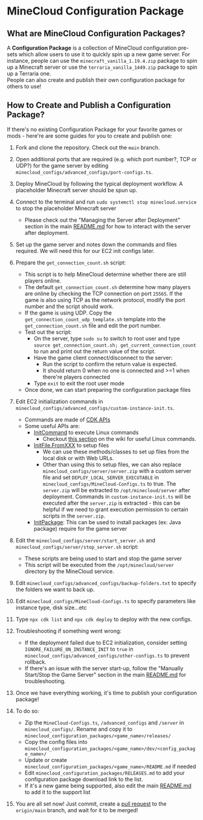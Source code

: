 # MineCloud Configuration Package

## What are MineCloud Configuration Packages?
A **Configuration Package** is a collection of MineCloud configuration pre-sets which allow users to use it to quickly spin up a new game server. For instance, people can use the `minecraft_vanilla_1.19.4.zip` package to spin up a Minecraft server or use the `terraria_vanilla_1449.zip` package to spin up a Terraria one.   
People can also create and publish their own configuration package for others to use!

## How to Create and Publish a Configuration Package?

If there's no existing Configuration Package for your favorite games or mods - here're are some guides for you to create and publish one:

1. Fork and clone the repository. Check out the `main` branch.
2. Open additional ports that are required (e.g. which port number?, TCP or UDP?) for the game server by editing `minecloud_configs/advanced_configs/port-configs.ts`.  
3. Deploy MineCloud by following the typical deployment workflow. A placeholder Minecraft server should be spun up.
4. Connect to the terminal and run `sudo systemctl stop minecloud.service` to stop the placeholder Minecraft server
    - Please check out the "Managing the Server after Deployment" section in the main [README.md](../README.md#managing-the-server-after-deployment) for how to interact with the server after deployment.  
5. Set up the game server and notes down the commands and files required. We will need this for our EC2 init configs later.
6. Prepare the `get_connection_count.sh` script:  
    - This script is to help MineCloud determine whether there are still players online.  
    - The default `get_connection_count.sh` determine how many players are online by checking the TCP connection on port `25565`. If the game is also using TCP as the network protocol, modify the port number and the script should work.
    - If the game is using UDP. Copy the `get_connection_count_udp_template.sh` template into the `get_connection_count.sh` file and edit the port number.  
    - Test out the script:  
      - On the server, type `sudo su` to switch to root user and type `source get_connection_count.sh; get_current_connection_count` to run and print out the return value of the script.  
      - Have the game client connect/disconnect to the server:  
        - Run the script to confirm the return value is expected.
        - It should return 0 when no one is connected and >=1 when there're players connected
      - Type `exit` to exit the root user mode
    - Once done, we can start preparing the configuration package files
7. Edit EC2 initialization commands in `minecloud_configs/advanced_configs/custom-instance-init.ts`.  
   - Commands are made of [CDK APIs](https://docs.aws.amazon.com/cdk/api/v2/)
   - Some useful APIs are:  
     - [InitCommand](https://docs.aws.amazon.com/cdk/api/v2/docs/aws-cdk-lib.aws_ec2.InitCommand.html) to execute Linux commands
       - Checkout [this section](https://github.com/VeriorPies/MineCloud/wiki/FAQs-&-Troubleshooting#useful-linux-commands) on the wiki for useful Linux commands.
     - [InitFile.FromXXX](https://docs.aws.amazon.com/cdk/api/v2/docs/aws-cdk-lib.aws_ec2.InitFile.html) to setup files
        - We can use these methods/classes to set up files from the local disk or with Web URLs.
        - Other than using this to setup files, we can also replace `minecloud_configs/server/server.zip` with a custom server file and set `DEPLOY_LOCAL_SERVER_EXECUTABLE` in `minecloud_configs/MineCloud-Configs.ts` to true. The `server.zip` will be extracted to `/opt/minecloud/server` after deployment. Commands in `custom-instance-init.ts` will be executed after the `server.zip` is extracted - this can be helpful if we need to grant execution permission to certain scripts in the `server.zip`.
     - [InitPackage](https://docs.aws.amazon.com/cdk/api/v2/docs/aws-cdk-lib.aws_ec2.InitPackage.html): This can be used to install packages (ex: Java package) require for the game server
8. Edit the `minecloud_configs/server/start_server.sh` and `minecloud_configs/server/stop_server.sh` script: 
   - These scripts are being used to start and stop the game server  
   - This script will be executed from the `/opt/minecloud/server` directory by the MineCloud service.
9. Edit `minecloud_configs/advanced_configs/backup-folders.txt` to specify the folders we want to back up.
10. Edit `minecloud_configs/MineCloud-Configs.ts` to specify parameters like instance type, disk size...etc
11. Type `npx cdk list` and `npx cdk deploy` to deploy with the new configs.
12. Troubleshooting if something went wrong:  
    - If the deployment failed due to EC2 initialization, consider setting `IGNORE_FAILURE_ON_INSTANCE_INIT` to `true` in `minecloud_configs/advanced_configs/other-configs.ts` to prevent rollback. 
    - If there's an issue with the server start-up, follow the "Manually Start/Stop the Game Server" section in the main [README.md](../README.md#manually-startstop-the-game-server) for troubleshooting.
13. Once we have everything working, it's time to publish your configuration package!
14. To do so:  
    - Zip the `MineCloud-Configs.ts`, `/advanced_configs` and `/server` in `minecloud_configs/`. Rename and copy it to `minecloud_configuration_packages/<game_name>/releases/`
    - Copy the config files into `minecloud_configuration_packages/<game_name>/dev/<config_package_name>/`
    - Update or create `minecloud_configuration_packages/<game_name>/README.md` if needed
    - Edit `minecloud_configuration_packages/RELEASES.md` to add your configuration package download link to the list.  
    - If it's a new game being supported, also edit the main [README.md](../README.md) to add it to the support list

15. You are all set now! Just commit, create a [pull request](https://github.com/VeriorPies/MineCloud/pulls) to the `origin/main` branch, and wait for it to be merged!